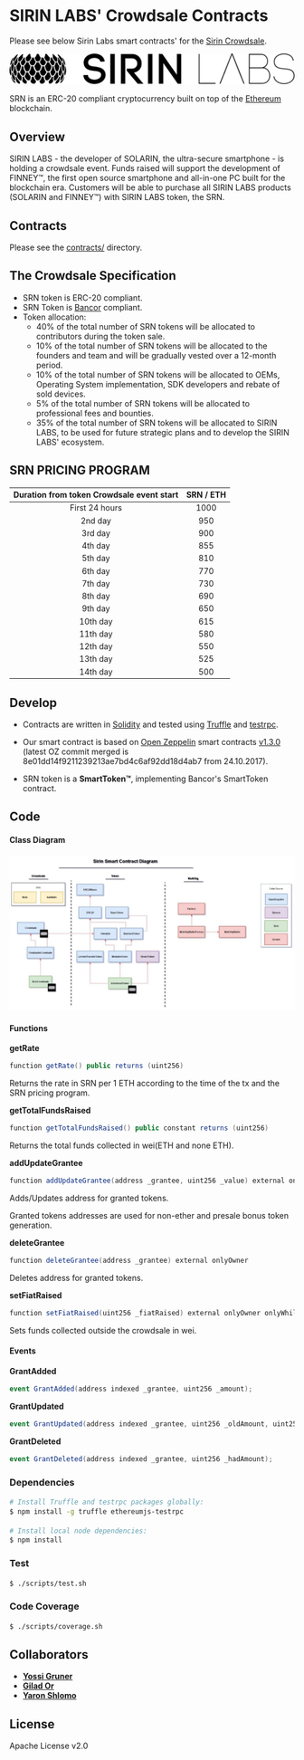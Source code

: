 # SIRIN LABS' Crowdsale Contracts

Please see below Sirin Labs smart contracts' for the [Sirin Crowdsale][sirinlabs].

![SirinLabs Token](images/logo.png)

SRN is an ERC-20 compliant cryptocurrency built on top of the [Ethereum][ethereum] blockchain.

## Overview
SIRIN LABS - the developer of SOLARIN, the ultra-secure smartphone - is holding a crowdsale event. Funds raised	will	support	the	development	of	FINNEY™,	the	first	open	source	smartphone	and	all-in-one	PC built for the blockchain era. Customers will be able to purchase all SIRIN LABS products (SOLARIN and FINNEY™) with SIRIN LABS token, the SRN.

## Contracts

Please see the [contracts/](contracts) directory.

## The Crowdsale Specification
*	SRN token is ERC-20 compliant.
*	SRN Token is [Bancor][bancor] compliant.
*	Token allocation:
	* 40% of the total number of SRN tokens will be allocated to contributors during the token sale.
	* 10% of the total number of SRN tokens will be allocated to the founders and team and will be gradually vested over a 12-month period.
	* 10% of the total number of SRN tokens will be allocated to OEMs, Operating System implementation, SDK developers and rebate of sold devices.
	* 5% of the total number of SRN tokens will be allocated to professional fees and bounties.
	* 35% of the total number of SRN tokens will be allocated to SIRIN LABS, to be used for future strategic plans and to develop the SIRIN LABS' ecosystem.

## SRN PRICING PROGRAM

| Duration from token Crowdsale event start	| SRN / ETH |
| :---: | :---: |
| First 24 hours | 1000 |
| 2nd day | 950 |
| 3rd day | 900 |
| 4th day | 855 |
| 5th day | 810 |
| 6th day | 770 |
| 7th day | 730 |
| 8th day | 690 |
| 9th day | 650 |
| 10th day | 615 |
| 11th day | 580 |
| 12th day | 550 |
| 13th day | 525 |
| 14th day | 500 |

## Develop

* Contracts are written in [Solidity][solidity] and tested using [Truffle][truffle] and [testrpc][testrpc].

* Our smart contract is based on [Open Zeppelin][openzeppelin] smart contracts [v1.3.0][openzeppelin_v1.3.0] (latest OZ commit merged is 8e01dd14f9211239213ae7bd4c6af92dd18d4ab7 from 24.10.2017).

* SRN token is a **SmartToken™**, implementing Bancor's SmartToken contract.
## Code

#### Class Diagram  

![Class Diagram](images/SirinCrowdSale.jpg)


#### Functions

**getRate**
```cs
function getRate() public returns (uint256) 
```
Returns the rate in SRN per 1 ETH according to the time of the tx and the SRN pricing program.

**getTotalFundsRaised**
```cs
function getTotalFundsRaised() public constant returns (uint256) 
```
Returns the total funds collected in wei(ETH and none ETH).

**addUpdateGrantee**
```cs
function addUpdateGrantee(address _grantee, uint256 _value) external onlyOwner
```
Adds/Updates address for  granted tokens.

Granted tokens addresses are used for non-ether and presale bonus token generation.

**deleteGrantee**
```cs
function deleteGrantee(address _grantee) external onlyOwner
```
Deletes address for granted tokens.

**setFiatRaised**
```cs
function setFiatRaised(uint256 _fiatRaised) external onlyOwner onlyWhileSale 
```
Sets funds collected outside the crowdsale in wei.

#### Events

**GrantAdded**
```cs
event GrantAdded(address indexed _grantee, uint256 _amount);
```


**GrantUpdated**
```cs
event GrantUpdated(address indexed _grantee, uint256 _oldAmount, uint256 _newAmount);
```


**GrantDeleted**
```cs
event GrantDeleted(address indexed _grantee, uint256 _hadAmount);
```


### Dependencies

```bash
# Install Truffle and testrpc packages globally:
$ npm install -g truffle ethereumjs-testrpc

# Install local node dependencies:
$ npm install
```

### Test

```bash
$ ./scripts/test.sh
```


### Code Coverage

```bash
$ ./scripts/coverage.sh
```

## Collaborators

* **[Yossi Gruner](https://github.com/yossigruner)**
* **[Gilad Or](https://github.com/gilador)**
* **[Yaron Shlomo](https://github.com/yaronshlomo)**




## License

Apache License v2.0


[sirinlabs]: https://www.sirinlabs.com
[ethereum]: https://www.ethereum.org/

[solidity]: https://solidity.readthedocs.io/en/develop/
[truffle]: http://truffleframework.com/
[testrpc]: https://github.com/ethereumjs/testrpc
[bancor]: https://github.com/ethereumjs/testrpc
[openzeppelin]: https://openzeppelin.org
[openzeppelin_v1.3.0]: https://github.com/OpenZeppelin/zeppelin-solidity/releases/tag/v1.3.0
